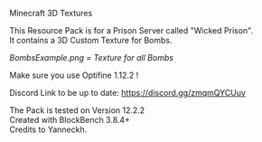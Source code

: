 Minecraft 3D Textures

This Resource Pack is for a Prison Server called "Wicked Prison".\
It contains a 3D Custom Texture for Bombs.

*BombsExample.png = Texture for all Bombs*

Make sure you use Optifine 1.12.2 !

Discord Link to be up to date: https://discord.gg/zmqmQYCUuv

The Pack is tested on Version 12.2.2\
Created with BlockBench 3.8.4+\
Credits to Yanneckh.
